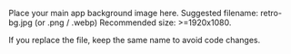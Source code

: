 Place your main app background image here.
Suggested filename: retro-bg.jpg (or .png / .webp)
Recommended size: >=1920x1080.

If you replace the file, keep the same name to avoid code changes.
